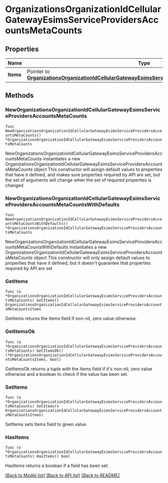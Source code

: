 # OrganizationsOrganizationIdCellularGatewayEsimsServiceProvidersAccountsMetaCounts

## Properties

Name | Type | Description | Notes
------------ | ------------- | ------------- | -------------
**Items** | Pointer to [**OrganizationsOrganizationIdCellularGatewayEsimsServiceProvidersAccountsMetaCountsItems**](OrganizationsOrganizationIdCellularGatewayEsimsServiceProvidersAccountsMetaCountsItems.md) |  | [optional] 

## Methods

### NewOrganizationsOrganizationIdCellularGatewayEsimsServiceProvidersAccountsMetaCounts

`func NewOrganizationsOrganizationIdCellularGatewayEsimsServiceProvidersAccountsMetaCounts() *OrganizationsOrganizationIdCellularGatewayEsimsServiceProvidersAccountsMetaCounts`

NewOrganizationsOrganizationIdCellularGatewayEsimsServiceProvidersAccountsMetaCounts instantiates a new OrganizationsOrganizationIdCellularGatewayEsimsServiceProvidersAccountsMetaCounts object
This constructor will assign default values to properties that have it defined,
and makes sure properties required by API are set, but the set of arguments
will change when the set of required properties is changed

### NewOrganizationsOrganizationIdCellularGatewayEsimsServiceProvidersAccountsMetaCountsWithDefaults

`func NewOrganizationsOrganizationIdCellularGatewayEsimsServiceProvidersAccountsMetaCountsWithDefaults() *OrganizationsOrganizationIdCellularGatewayEsimsServiceProvidersAccountsMetaCounts`

NewOrganizationsOrganizationIdCellularGatewayEsimsServiceProvidersAccountsMetaCountsWithDefaults instantiates a new OrganizationsOrganizationIdCellularGatewayEsimsServiceProvidersAccountsMetaCounts object
This constructor will only assign default values to properties that have it defined,
but it doesn't guarantee that properties required by API are set

### GetItems

`func (o *OrganizationsOrganizationIdCellularGatewayEsimsServiceProvidersAccountsMetaCounts) GetItems() OrganizationsOrganizationIdCellularGatewayEsimsServiceProvidersAccountsMetaCountsItems`

GetItems returns the Items field if non-nil, zero value otherwise.

### GetItemsOk

`func (o *OrganizationsOrganizationIdCellularGatewayEsimsServiceProvidersAccountsMetaCounts) GetItemsOk() (*OrganizationsOrganizationIdCellularGatewayEsimsServiceProvidersAccountsMetaCountsItems, bool)`

GetItemsOk returns a tuple with the Items field if it's non-nil, zero value otherwise
and a boolean to check if the value has been set.

### SetItems

`func (o *OrganizationsOrganizationIdCellularGatewayEsimsServiceProvidersAccountsMetaCounts) SetItems(v OrganizationsOrganizationIdCellularGatewayEsimsServiceProvidersAccountsMetaCountsItems)`

SetItems sets Items field to given value.

### HasItems

`func (o *OrganizationsOrganizationIdCellularGatewayEsimsServiceProvidersAccountsMetaCounts) HasItems() bool`

HasItems returns a boolean if a field has been set.


[[Back to Model list]](../README.md#documentation-for-models) [[Back to API list]](../README.md#documentation-for-api-endpoints) [[Back to README]](../README.md)


